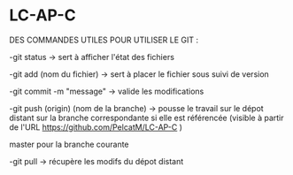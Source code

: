 ﻿# LC-AP-C
DES COMMANDES UTILES POUR UTILISER LE GIT :



-git status				-> sert à afficher l'état des fichiers



-git add (nom du fichier)		-> sert à placer le fichier sous suivi de version



-git commit -m "message"		-> valide les modifications



-git push (origin) (nom de la branche)	-> pousse le travail sur le dépot distant sur la branche correspondante si elle est référencée (visible à partir de l'URL https://github.com/PelcatM/LC-AP-C )

master pour la branche courante

-git pull				-> récupère les modifs du dépot distant